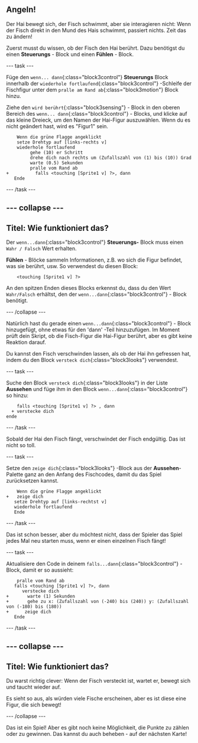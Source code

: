 ## Angeln!

Der Hai bewegt sich, der Fisch schwimmt, aber sie interagieren nicht: Wenn der Fisch direkt in den Mund des Hais schwimmt, passiert nichts. Zeit das zu ändern!

Zuerst musst du wissen, ob der Fisch den Hai berührt. Dazu benötigst du einen **Steuerungs** - Block und einen **Fühlen** - Block.

\--- task \---

Füge den `wenn... dann`{:class="block3control"} **Steuerungs** Block innerhalb der `wiederhole fortlaufend`{:class="block3control"} -Schleife der Fischfigur unter dem `pralle am Rand ab`{:class="block3motion"} Block hinzu.

Ziehe den `wird berührt`{:class="block3sensing"} - Block in den oberen Bereich des `wenn... dann`{:class="block3control"} - Blocks, und klicke auf das kleine Dreieck, um den Namen der Hai-Figur auszuwählen. Wenn du es nicht geändert hast, wird es "Figur1" sein.

```blocks3
    Wenn die grüne Flagge angeklickt
    setze Drehtyp auf [links-rechts v]
    wiederhole fortlaufend 
         gehe (10) er Schritt
         drehe dich nach rechts um (Zufallszahl von (1) bis (10)) Grad
         warte (0.5) Sekunden
         pralle vom Rand ab
+          falls <touching [Sprite1 v] ?>, dann
   Ende
```

\--- /task \---

## \--- collapse \---

## Titel: Wie funktioniert das?

Der `wenn...dann`{:class="block3control"} **Steuerungs-** Block muss einen `Wahr / Falsch` Wert erhalten.

**Fühlen** - Blöcke sammeln Informationen, z.B. wo sich die Figur befindet, was sie berührt, usw. So verwendest du diesen Block:

```blocks3
    <touching [Sprite1 v] ?>
```

An den spitzen Enden dieses Blocks erkennst du, dass du den Wert `Wahr/Falsch` erhältst, den der `wenn...dann`{:class="block3control"} - Block benötigt.

\--- /collapse \---

Natürlich hast du gerade einen `wenn...dann`{:class="block3control"} - Block hinzugefügt, ohne etwas für den 'dann' -Teil hinzuzufügen. Im Moment prüft dein Skript, ob die Fisch-Figur die Hai-Figur berührt, aber es gibt keine Reaktion darauf.

Du kannst den Fisch verschwinden lassen, als ob der Hai ihn gefressen hat, indem du den Block `versteck dich`{:class="block3looks"} verwendest.

\--- task \---

Suche den Block `versteck dich`{:class="block3looks"} in der Liste **Aussehen** und füge ihm in den Block `wenn...dann`{:class="block3control"} so hinzu:

```blocks3
    falls <touching [Sprite1 v] ?> , dann 
  + verstecke dich
ende
```

\--- /task \---

Sobald der Hai den Fisch fängt, verschwindet der Fisch endgültig. Das ist nicht so toll.

\--- task \---

Setze den `zeige dich`{:class="block3looks"} -Block aus der **Aussehen**-Palette ganz an den Anfang des Fischcodes, damit du das Spiel zurücksetzen kannst.

```blocks3
    Wenn die grüne Flagge angeklickt
+   zeige dich
   setze Drehtyp auf [links-rechtst v]
   wiederhole fortlaufend
   Ende
```

\--- /task \---

Das ist schon besser, aber du möchtest nicht, dass der Spieler das Spiel jedes Mal neu starten muss, wenn er einen einzelnen Fisch fängt!

\--- task \---

Aktualisiere den Code in deinem `falls...dann`{:class="block3control"} - Block, damit er so aussieht:

```blocks3
    pralle vom Rand ab
   falls <touching [Sprite1 v] ?>, dann 
      verstecke dich
+       warte (1) Sekunden
+       gehe zu x: (Zufallszahl von (-240) bis (240)) y: (Zufallszahl von (-180) bis (180))
+      zeige dich
   Ende
```

\--- /task \---

## \--- collapse \---

## Titel: Wie funktioniert das?

Du warst richtig clever: Wenn der Fisch versteckt ist, wartet er, bewegt sich und taucht wieder auf.

Es sieht so aus, als würden viele Fische erscheinen, aber es ist diese eine Figur, die sich bewegt!

\--- /collapse \---

Das ist ein Spiel! Aber es gibt noch keine Möglichkeit, die Punkte zu zählen oder zu gewinnen. Das kannst du auch beheben - auf der nächsten Karte!
